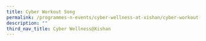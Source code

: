 ```yaml
---
title: Cyber Workout Song
permalink: /programmes-n-events/cyber-wellness-at-xishan/cyber-workout-song
description: ""
third_nav_title: Cyber Wellness@Xishan
---
```

